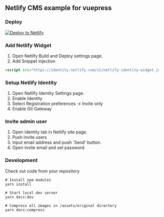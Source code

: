 ## Netlify CMS example for vuepress

### Deploy

[![Deploy to Netlify](https://www.netlify.com/img/deploy/button.svg)](https://app.netlify.com/start/deploy?repository=https://github.com/toshilow/netlify-cms-vuepress)

### Add Netlify Widget

1. Open Netlify Build and Deploy settings page.
1. Add Snippet injection

```html
<script src="https://identity.netlify.com/v1/netlify-identity-widget.js"></script>
```

### Setup Netlify Identity

1. Open Netlify Identity Settings page.
1. Enable Identity
1. Select Registration preferences -> Invite only
1. Enable Git Gateway

### Invite admin user

1. Open Identity tab in Netlify site page.
1. Push Invite users
1. Input email address and push 'Send' button.
1. Open invite email and set password.

### Development

Check out code from your repository

```
# Install npm modules
yarn install

# Start local dev server
yarn docs:dev

# Compress all images in /assets/original directory
yarn docs:compress
```
